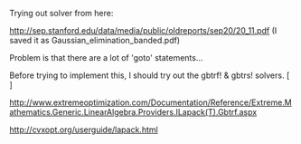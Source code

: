 Trying out solver from here:

http://sep.stanford.edu/data/media/public/oldreports/sep20/20_11.pdf
(I saved it as Gaussian_elimination_banded.pdf)

Problem is that there are a lot of 'goto' statements...

Before trying to implement this, I should try out the gbtrf! & gbtrs! solvers. [ ]

http://www.extremeoptimization.com/Documentation/Reference/Extreme.Mathematics.Generic.LinearAlgebra.Providers.ILapack(T).Gbtrf.aspx

http://cvxopt.org/userguide/lapack.html
